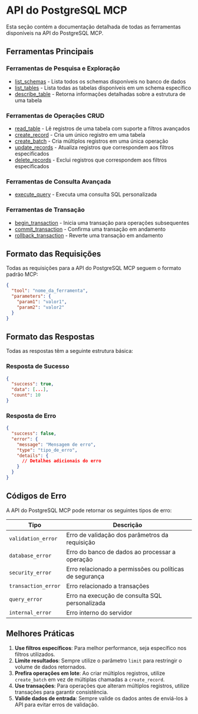 # API do PostgreSQL MCP

Esta seção contém a documentação detalhada de todas as ferramentas disponíveis na API do PostgreSQL MCP.

## Ferramentas Principais

### Ferramentas de Pesquisa e Exploração
- [list_schemas](./list_schemas.md) - Lista todos os schemas disponíveis no banco de dados
- [list_tables](./list_tables.md) - Lista todas as tabelas disponíveis em um schema específico
- [describe_table](./describe_table.md) - Retorna informações detalhadas sobre a estrutura de uma tabela

### Ferramentas de Operações CRUD
- [read_table](./read_table.md) - Lê registros de uma tabela com suporte a filtros avançados
- [create_record](./create_record.md) - Cria um único registro em uma tabela
- [create_batch](./create_batch.md) - Cria múltiplos registros em uma única operação
- [update_records](./update_records.md) - Atualiza registros que correspondem aos filtros especificados
- [delete_records](./delete_records.md) - Exclui registros que correspondem aos filtros especificados

### Ferramentas de Consulta Avançada
- [execute_query](./execute_query.md) - Executa uma consulta SQL personalizada

### Ferramentas de Transação
- [begin_transaction](./begin_transaction.md) - Inicia uma transação para operações subsequentes
- [commit_transaction](./commit_transaction.md) - Confirma uma transação em andamento
- [rollback_transaction](./rollback_transaction.md) - Reverte uma transação em andamento

## Formato das Requisições

Todas as requisições para a API do PostgreSQL MCP seguem o formato padrão MCP:

```json
{
  "tool": "nome_da_ferramenta",
  "parameters": {
    "param1": "valor1",
    "param2": "valor2"
  }
}
```

## Formato das Respostas

Todas as respostas têm a seguinte estrutura básica:

### Resposta de Sucesso

```json
{
  "success": true,
  "data": [...],
  "count": 10
}
```

### Resposta de Erro

```json
{
  "success": false,
  "error": {
    "message": "Mensagem de erro",
    "type": "tipo_de_erro",
    "details": {
      // Detalhes adicionais do erro
    }
  }
}
```

## Códigos de Erro

A API do PostgreSQL MCP pode retornar os seguintes tipos de erro:

| Tipo | Descrição |
|------|-----------|
| `validation_error` | Erro de validação dos parâmetros da requisição |
| `database_error` | Erro do banco de dados ao processar a operação |
| `security_error` | Erro relacionado a permissões ou políticas de segurança |
| `transaction_error` | Erro relacionado a transações |
| `query_error` | Erro na execução de consulta SQL personalizada |
| `internal_error` | Erro interno do servidor |

## Melhores Práticas

1. **Use filtros específicos**: Para melhor performance, seja específico nos filtros utilizados.
2. **Limite resultados**: Sempre utilize o parâmetro `limit` para restringir o volume de dados retornados.
3. **Prefira operações em lote**: Ao criar múltiplos registros, utilize `create_batch` em vez de múltiplas chamadas a `create_record`.
4. **Use transações**: Para operações que alteram múltiplos registros, utilize transações para garantir consistência.
5. **Valide dados de entrada**: Sempre valide os dados antes de enviá-los à API para evitar erros de validação.